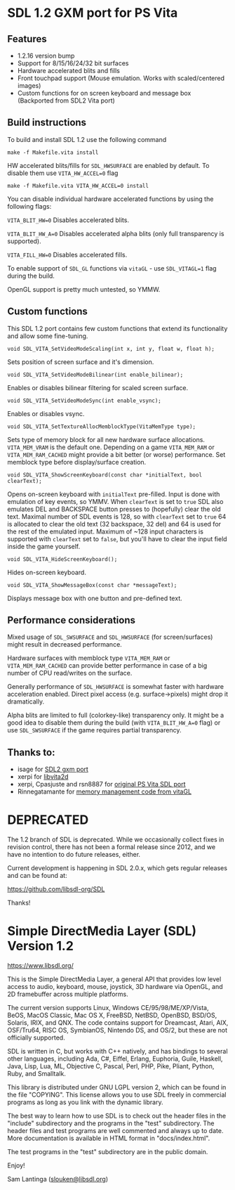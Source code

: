 # SDL 1.2 GXM port for PS Vita

## Features

- 1.2.16 version bump
- Support for 8/15/16/24/32 bit surfaces
- Hardware accelerated blits and fills
- Front touchpad support (Mouse emulation. Works with scaled/centered images)
- Custom functions for on screen keyboard and message box (Backported from SDL2 Vita port)

## Build instructions

To build and install SDL 1.2 use the following command

```make -f Makefile.vita install```

HW accelerated blits/fills for ```SDL_HWSURFACE``` are enabled by default. To disable them use ```VITA_HW_ACCEL=0``` flag

```make -f Makefile.vita VITA_HW_ACCEL=0 install```

You can disable individual hardware accelerated functions by using the following flags:

`VITA_BLIT_HW=0` Disables accelerated blits.

`VITA_BLIT_HW_A=0` Disables accelerated alpha blits (only full transparency is supported).

`VITA_FILL_HW=0` Disables accelerated fills.

To enable support of `SDL_GL` functions via `vitaGL` - use `SDL_VITAGL=1` flag during the build.

OpenGL support is pretty much untested, so YMMW.

## Custom functions

This SDL 1.2 port contains few custom functions that extend its functionality and allow some fine-tuning.

```void SDL_VITA_SetVideoModeScaling(int x, int y, float w, float h);```

Sets position of screen surface and it's dimension.

```void SDL_VITA_SetVideoModeBilinear(int enable_bilinear);```

Enables or disables bilinear filtering for scaled screen surface.

```void SDL_VITA_SetVideoModeSync(int enable_vsync);```

Enables or disables vsync.

```void SDL_VITA_SetTextureAllocMemblockType(VitaMemType type);```

Sets type of memory block for all new hardware surface allocations. ```VITA_MEM_VRAM``` is the default one. Depending on a game ```VITA_MEM_RAM``` or ```VITA_MEM_RAM_CACHED``` might provide a bit better (or worse) performance. Set memblock type before display/surface creation.

```void SDL_VITA_ShowScreenKeyboard(const char *initialText, bool clearText);```

Opens on-screen keyboard with ```initialText``` pre-filled. Input is done with emulation of key events, so YMMV. When ```clearText``` is set to ```true``` SDL also emulates DEL and BACKSPACE button presses to (hopefully) clear the old text. Maximal number of SDL events is 128, so with ```clearText``` set to ```true``` 64 is allocated to clear the old text (32 backspace, 32 del) and 64 is used for the rest of the emulated input. Maximum of ~128 input characters is supported with ```clearText``` set to ```false```, but you'll have to clear the input field inside the game yourself.

```void SDL_VITA_HideScreenKeyboard();```

Hides on-screen keyboard.

```void SDL_VITA_ShowMessageBox(const char *messageText);```

Displays message box with one button and pre-defined text.

## Performance considerations

Mixed usage of ```SDL_SWSURFACE``` and ```SDL_HWSURFACE``` (for screen/surfaces) might result in decreased performance.

Hardware surfaces with memblock type ```VITA_MEM_RAM``` or ```VITA_MEM_RAM_CACHED``` can provide better performance in case of a big number of CPU read/writes on the surface.

Generally performance of ```SDL_HWSURFACE``` is somewhat faster with hardware acceleration enabled. Direct pixel access (e.g. surface->pixels) might drop it dramatically.

Alpha blits are limited to full (colorkey-like) transparency only. It might be a good idea to disable them during the build (with `VITA_BLIT_HW_A=0` flag) or use ```SDL_SWSURFACE``` if the game requires partial transparency.

## Thanks to:
- isage for [SDL2 gxm port](https://github.com/isage/SDL-mirror)
- xerpi for [libvita2d](https://github.com/xerpi/libvita2d)
- xerpi, Cpasjuste and rsn8887 for [original PS Vita SDL port](https://github.com/rsn8887/SDL-Vita/tree/SDL12)
- Rinnegatamante for [memory management code from vitaGL](https://github.com/Rinnegatamante/vitaGL)


# DEPRECATED

The 1.2 branch of SDL is deprecated. While we occasionally collect fixes
in revision control, there has not been a formal release since 2012, and
we have no intention to do future releases, either.

Current development is happening in SDL 2.0.x, which gets regular
releases and can be found at:

https://github.com/libsdl-org/SDL

Thanks!



# Simple DirectMedia Layer (SDL) Version 1.2

https://www.libsdl.org/

This is the Simple DirectMedia Layer, a general API that provides low
level access to audio, keyboard, mouse, joystick, 3D hardware via OpenGL,
and 2D framebuffer across multiple platforms.

The current version supports Linux, Windows CE/95/98/ME/XP/Vista, BeOS,
MacOS Classic, Mac OS X, FreeBSD, NetBSD, OpenBSD, BSD/OS, Solaris, IRIX,
and QNX.  The code contains support for Dreamcast, Atari, AIX, OSF/Tru64,
RISC OS, SymbianOS, Nintendo DS, and OS/2, but these are not officially
supported.

SDL is written in C, but works with C++ natively, and has bindings to
several other languages, including Ada, C#, Eiffel, Erlang, Euphoria,
Guile, Haskell, Java, Lisp, Lua, ML, Objective C, Pascal, Perl, PHP,
Pike, Pliant, Python, Ruby, and Smalltalk.

This library is distributed under GNU LGPL version 2, which can be
found in the file  "COPYING".  This license allows you to use SDL
freely in commercial programs as long as you link with the dynamic
library.

The best way to learn how to use SDL is to check out the header files in
the "include" subdirectory and the programs in the "test" subdirectory.
The header files and test programs are well commented and always up to date.
More documentation is available in HTML format in "docs/index.html".

The test programs in the "test" subdirectory are in the public domain.

Enjoy!

Sam Lantinga (slouken@libsdl.org)

